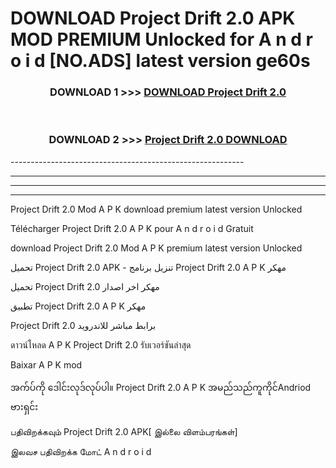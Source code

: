 # DOWNLOAD Project Drift 2.0  APK MOD PREMIUM Unlocked for A n d r o i d [NO.ADS] latest version ge60s 



<div align="center">

<h3>DOWNLOAD 1 >>> <a href="https://getmod2.web.app/?judul=Project Drift 2.0 ">DOWNLOAD Project Drift 2.0 </a></h3><br>

<h3>DOWNLOAD 2 >>> <a href="https://getmod2.web.app/?judul=Project Drift 2.0 ">Project Drift 2.0  DOWNLOAD </a></h3>

</div>
----------------------------------------------------------

----------------------------------------------------------

----------------------------------------------------------

----------------------------------------------------------

Project Drift 2.0  Mod A P K download premium latest version Unlocked

Télécharger Project Drift 2.0  A P K pour A n d r o i d Gratuit

download Project Drift 2.0  Mod A P K premium latest version Unlocked

تحميل Project Drift 2.0  APK - تنزيل برنامج Project Drift 2.0  A P K مهكر

تحميل Project Drift 2.0  مهكر اخر اصدار

تطبيق Project Drift 2.0  A P K مهكر

Project Drift 2.0  برابط مباشر للاندرويد

ดาวน์โหลด A P K Project Drift 2.0  รับเวอร์ชันล่าสุด

Baixar A P K mod

အက်ပ်ကို ဒေါင်းလုဒ်လုပ်ပါ။ Project Drift 2.0  A P K အမည်သည်ကူကိုင်Andriod ဗားရှင်း

பதிவிறக்கவும் Project Drift 2.0  APK[ இல்லை விளம்பரங்கள்] 
 
இலவச பதிவிறக்க மோட் A n d r o i d




